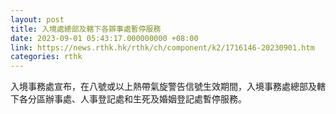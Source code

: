 ```yaml
---
layout: post
title: 入境處總部及轄下各辧事處暫停服務
date: 2023-09-01 05:43:17.000000000 +08:00
link: https://news.rthk.hk/rthk/ch/component/k2/1716146-20230901.htm
categories: rthk
---
```


入境事務處宣布，在八號或以上熱帶氣旋警告信號生效期間，入境事務處總部及轄下各分區辦事處、人事登記處和生死及婚姻登記處暫停服務。
